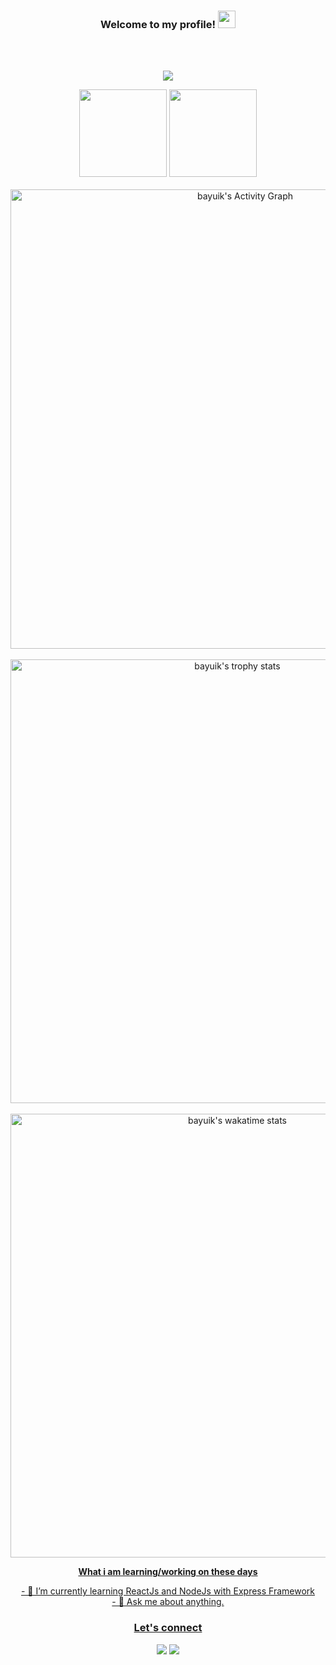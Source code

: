 <h3 align="center">
  Welcome to my profile!
  <img src="https://media.giphy.com/media/hvRJCLFzcasrR4ia7z/giphy.gif" width="28">
</h3> <br/><br/>
<p align="center">
  <a href="https://github.com/bayuik/"><img src="https://readme-typing-svg.herokuapp.com?color=8B64FF&center=true&vCenter=true&lines=Belajar+itu+harus;pintar+itu+bonus"></a>
</p>

<p align='center'>
      <a href="https://github.com/bayuik/"><img src="https://github-readme-stats.vercel.app/api/top-langs/?username=bayuik&layout=compact&icon_color=fff&title_color=fff&text_color=fff&bg_color=8B64FF" height=140 /></a>
        <a href="https://github.com/bayuik/">  <img src="https://github-readme-stats.vercel.app/api?username=bayuik&hide=contribs,prs&show_icons=true&hide_border=true&title_color=fff&text_color=fff&icon_color=fff&bg_color=8B64FF" height='140' /></a><br/><br/>
       <a href="https://github.com/bayuik/"><img width="735px" alt="bayuik's Activity Graph" src="https://activity-graph.herokuapp.com/graph?username=bayuik&theme=github&line=8B64FF&point=d62976" /></a><br/><br/>
       <a href="https://github.com/bayuik">
   <img align="center" width="710px" src="https://github-profile-trophy.vercel.app/?username=bayuik&column=7" alt="bayuik's trophy stats"/>
   </a><br/><br/>
     <a href="https://wakatime.com/@bayuik">
   <img align="center" width="710px" src="https://github-readme-stats.vercel.app/api/wakatime?username=bayuik&layout=compact&icon_color=fff&title_color=fff&text_color=fff&bg_color=8B64FF" alt="bayuik's wakatime stats"/>
</p>

<div align='center'>
     <p><strong>What i am learning/working on these days</strong></p>
    - 🌱 I’m currently learning ReactJs and NodeJs with Express Framework</br>
    - 💬 Ask me about anything.</br>
</div>
<h3 align='center'>Let's connect</h3>
<p align='center'>
    <a href="https://www.linkedin.com/in/bayuik" target="blank"><img src="https://img.shields.io/badge/Bayu_Indra_Kusuma-30302f?style=flat&logo=linkedin" /></a>
    <a href="https://medium.com/@bayuik" target="blank"><img src="https://img.shields.io/badge/@bayuik_-30302f?style=flat&logo=medium" /></a>
</p>
